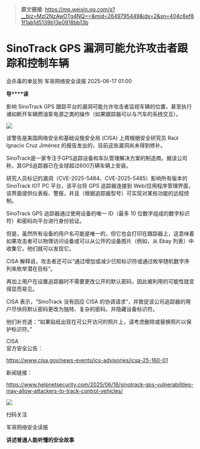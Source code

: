 > **原文链接**: https://mp.weixin.qq.com/s?__biz=MzI2NzAwOTg4NQ==&mid=2649795449&idx=2&sn=404c6ef81f1ab1d5139b13e0918bb13b

#  SinoTrack GPS 漏洞可能允许攻击者跟踪和控制车辆  
会杀毒的单反狗  军哥网络安全读报   2025-06-17 01:00  
  
**导****读**  
  
  
  
影响 SinoTrack GPS 跟踪平台的漏洞可能允许攻击者监视车辆的位置，甚至执行诸如断开车辆燃油泵电源之类的操作（如果跟踪器可以与汽车的系统交互）。  
  
![](https://mmbiz.qpic.cn/mmbiz_jpg/AnRWZJZfVaFgB3z9EPBPq5nMIyJ7tZBWic0yJvr5zJHSdvAgpGIW4bW4ichrJ6sLZRt4O8TFMgUAIRB5IMHwGQ2A/640?wx_fmt=webp&from=appmsg "")  
  
  
该警告是美国网络安全和基础设施安全局 (CISA) 上周根据安全研究员 Raúl Ignacio Cruz Jiménez 的报告发出的，目前这些漏洞尚未得到修补。  
  
  
SinoTrack是一家专注于GPS追踪设备和车队管理解决方案的制造商。据该公司称，其GPS追踪器已在全球超过600万辆车辆上安装。  
  
  
研究人员标记的漏洞（CVE-2025-5484、CVE-2025-5485）影响所有版本的 SinoTrack IOT PC 平台，该平台将 GPS 追踪器连接到 Web/应用程序管理界面，该界面提供仪表板、警报，并且（根据追踪器型号）可实现对某些功能的远程控制。  
  
  
SinoTrack GPS 追踪器通过使用设备的唯一 ID（最多 10 位数字组成的数字标识符）和密码向平台进行身份验证。  
  
  
但是，虽然所有设备的用户名可能是唯一的，但它也会打印在跟踪器上，这意味着如果攻击者可以物理访问设备或可以从公开的设备图片（例如，从 Ebay 列表）中收集它，他们就可以发现它。  
  
  
CISA 解释说，攻击者还可以“通过增加或减少已知标识符或通过枚举随机数字序列来枚举潜在目标”。  
  
  
再加上用户在设置追踪器时不需要更改公开的默认密码，因此被利用的可能性就变得显而易见。  
  
  
CISA 表示，“SinoTrack 没有回应 CISA 的协调请求”，并敦促该公司追踪器的用户尽快将默认密码更改为独特、复杂的密码，并隐藏设备标识符。  
  
  
他们补充道：“如果贴纸出现在可公开访问的照片上，请考虑删除或替换照片以保护标识符。”  
  
  
CISA  
官方安全公告：  
  
https://www.cisa.gov/news-events/ics-advisories/icsa-25-160-01  
  
  
新闻链接：  
  
https://www.helpnetsecurity.com/2025/06/16/sinotrack-gps-vulnerabilities-may-allow-attackers-to-track-control-vehicles/  
  
![](https://mmbiz.qpic.cn/mmbiz_jpg/AnRWZJZfVaGC3gsJClsh4Fia0icylyBEnBywibdbkrLLzmpibfdnf5wNYzEUq2GpzfedMKUjlLJQ4uwxAFWLzHhPFQ/640?wx_fmt=jpeg "")  
  
扫码关注  
  
军哥网络安全读报  
  
**讲述普通人能听懂的安全故事**  
  
  
